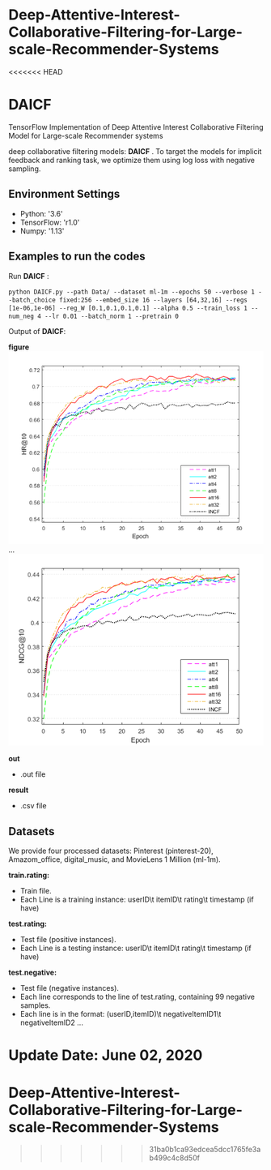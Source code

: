 # Deep-Attentive-Interest-Collaborative-Filtering-for-Large-scale-Recommender-Systems
<<<<<<< HEAD
# DAICF
TensorFlow Implementation of Deep Attentive Interest Collaborative Filtering Model for Large-scale Recommender systems


deep collaborative filtering models: **DAICF** . To target the models for implicit feedback and ranking task, we optimize them using log loss with negative sampling.


## Environment Settings
- Python: '3.6'
- TensorFlow: 'r1.0'
- Numpy: '1.13'

## Examples to run the codes
Run **DAICF** :
```
python DAICF.py --path Data/ --dataset ml-1m --epochs 50 --verbose 1 --batch_choice fixed:256 --embed_size 16 --layers [64,32,16] --regs [1e-06,1e-06] --reg_W [0.1,0.1,0.1,0.1] --alpha 0.5 --train_loss 1 --num_neg 4 --lr 0.01 --batch_norm 1 --pretrain 0
```
Output of **DAICF**:  

**figure**
![](figure/att_HR.png)  
...  
![](figure/att_NDCG.png)

**out**
- .out file

**result**
- .csv file

## Datasets
We provide four processed datasets:  Pinterest (pinterest-20), Amazom_office, digital_music, and MovieLens 1 Million (ml-1m).

**train.rating:**
- Train file.
- Each Line is a training instance: userID\t itemID\t rating\t timestamp (if have)

**test.rating:**
- Test file (positive instances).
- Each Line is a testing instance: userID\t itemID\t rating\t timestamp (if have)

**test.negative:**
- Test file (negative instances).
- Each line corresponds to the line of test.rating, containing 99 negative samples.
- Each line is in the format: (userID,itemID)\t negativeItemID1\t negativeItemID2 ...

Update Date: June 02, 2020
=======
# Deep-Attentive-Interest-Collaborative-Filtering-for-Large-scale-Recommender-Systems
>>>>>>> 31ba0b1ca93edcea5dcc1765fe3ab499c4c8d50f
